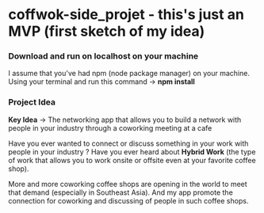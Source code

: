 # coffwok-side_projet - this's just an MVP (first sketch of my idea)

<h3>Download and run on localhost on your machine</h3>

I assume that you've had npm (node package manager) on your machine. Using your terminal and run this command -> <b>npm install</b>

<h3>Project Idea</h3>

<b>Key Idea</b> -> The networking app that allows you to build a network with people in your industry through a coworking meeting at a cafe

Have you ever wanted to connect or discuss something in your work with people in your industry ? Have you ever heard about <b>Hybrid Work</b> (the type of work that 
allows you to work onsite or offsite even at your favorite coffee shop).

More and more coworking coffee shops are opening in the world to meet that demand (especially in Southeast Asia). And my app promote the connection for coworking and discussing of people in such coffee shops.
